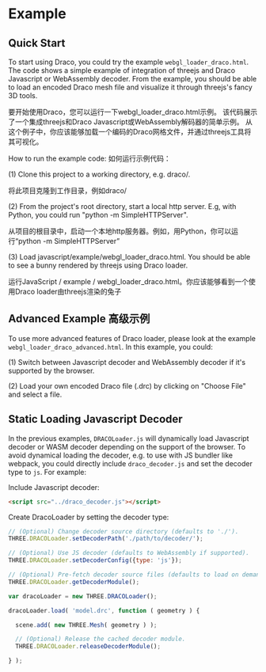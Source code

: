 Example
===========

Quick Start
-----------
To start using Draco, you could try the example `webgl_loader_draco.html`.
The code shows a simple example of integration of threejs and Draco Javascript or WebAssembly decoder. From the example, you should be able to load an encoded Draco mesh file and visualize it through threejs's fancy 3D tools.

要开始使用Draco，您可以运行一下webgl_loader_draco.html示例。 该代码展示了一个集成threejs和Draco Javascript或WebAssembly解码器的简单示例。 从这个例子中，你应该能够加载一个编码的Draco网格文件，并通过threejs工具将其可视化。

How to run the example code:  如何运行示例代码：

(1) Clone this project to a working directory, e.g. draco/.

将此项目克隆到工作目录，例如draco/

(2) From the project's root directory, start a local http server.
E.g, with Python, you could run "python -m SimpleHTTPServer".

从项目的根目录中，启动一个本地http服务器。例如，用Python，你可以运行“python -m SimpleHTTPServer”

(3) Load javascript/example/webgl_loader_draco.html. You should be able to see
a bunny rendered by threejs using Draco loader.

运行JavaScript / example / webgl_loader_draco.html。你应该能够看到一个使用Draco loader由threejs渲染的兔子

Advanced Example  高级示例
---------------------
To use more advanced features of Draco loader, please look at the example `webgl_loader_draco_advanced.html`.
In this example, you could:

(1) Switch between Javascript decoder and WebAssembly decoder if it's supported by the browser.

(2) Load your own encoded Draco file (.drc) by clicking on "Choose File" and select a file.

Static Loading Javascript Decoder
---------------------------------

In the previous examples, `DRACOLoader.js` will dynamically load Javascript decoder or
WASM decoder depending on the support of the browser. To avoid dynamical loading the decoder, e.g. to use with JS bundler like webpack, you could directly include `draco_decoder.js` and set the decoder type to `js`. For example:

Include Javascript decoder:
~~~~~ html
<script src="../draco_decoder.js"></script>
~~~~~

Create DracoLoader by setting the decoder type:
~~~~~ js
// (Optional) Change decoder source directory (defaults to './').
THREE.DRACOLoader.setDecoderPath('./path/to/decoder/');

// (Optional) Use JS decoder (defaults to WebAssembly if supported).
THREE.DRACOLoader.setDecoderConfig({type: 'js'});

// (Optional) Pre-fetch decoder source files (defaults to load on demand).
THREE.DRACOLoader.getDecoderModule();

var dracoLoader = new THREE.DRACOLoader();

dracoLoader.load( 'model.drc', function ( geometry ) {

  scene.add( new THREE.Mesh( geometry ) );

  // (Optional) Release the cached decoder module.
  THREE.DRACOLoader.releaseDecoderModule();

} );
~~~~~
